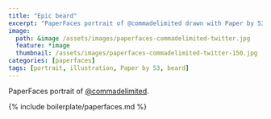 ```yaml
---
title: "Epic beard"
excerpt: "PaperFaces portrait of @commadelimited drawn with Paper by 53 on an iPad."
image: 
  path: &image /assets/images/paperfaces-commadelimited-twitter.jpg 
  feature: *image
  thumbnail: /assets/images/paperfaces-commadelimited-twitter-150.jpg
categories: [paperfaces]
tags: [portrait, illustration, Paper by 53, beard]
---
```


PaperFaces portrait of [@commadelimited](https://twitter.com/commadelimited).

{% include boilerplate/paperfaces.md %}
